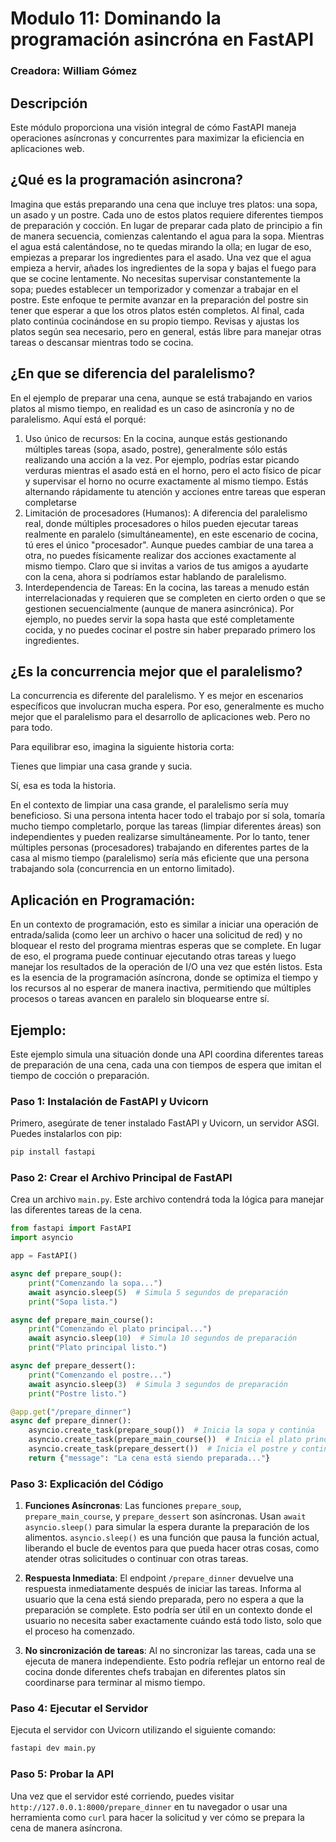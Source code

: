 # Modulo 11: Dominando la programación asincróna en FastAPI

### Creadora: William Gómez

## Descripción
Este módulo proporciona una visión integral de cómo FastAPI maneja operaciones asíncronas y concurrentes para maximizar la eficiencia en aplicaciones web. 

## ¿Qué es la programación asincrona?
Imagina que estás preparando una cena que incluye tres platos: una sopa, un asado y un postre. Cada uno de estos platos requiere diferentes tiempos de preparación y cocción. En lugar de preparar cada plato de principio a fin de manera secuencia, comienzas calentando el agua para la sopa. Mientras el agua está calentándose, no te quedas mirando la olla; en lugar de eso, empiezas a preparar los ingredientes para el asado. Una vez que el agua empieza a hervir, añades los ingredientes de la sopa y bajas el fuego para que se cocine lentamente. No necesitas supervisar constantemente la sopa; puedes establecer un temporizador y comenzar a trabajar en el postre. Este enfoque te permite avanzar en la preparación del postre sin tener que esperar a que los otros platos estén completos. Al final, cada plato continúa cocinándose en su propio tiempo. Revisas y ajustas los platos según sea necesario, pero en general, estás libre para manejar otras tareas o descansar mientras todo se cocina.

## ¿En que se diferencia del paralelismo?
En el ejemplo de preparar una cena, aunque se está trabajando en varios platos al mismo tiempo, en realidad es un caso de asincronía y no de paralelismo. Aquí está el porqué:
1. Uso único de recursos:
En la cocina, aunque estás gestionando múltiples tareas (sopa, asado, postre), generalmente sólo estás realizando una acción a la vez. Por ejemplo, podrías estar picando verduras mientras el asado está en el horno, pero el acto físico de picar y supervisar el horno no ocurre exactamente al mismo tiempo. Estás alternando rápidamente tu atención y acciones entre tareas que esperan completarse
2. Limitación de procesadores (Humanos):
A diferencia del paralelismo real, donde múltiples procesadores o hilos pueden ejecutar tareas realmente en paralelo (simultáneamente), en este escenario de cocina, tú eres el único "procesador". Aunque puedes cambiar de una tarea a otra, no puedes físicamente realizar dos acciones exactamente al mismo tiempo. Claro que si invitas a varios de tus amigos a ayudarte con la cena, ahora si podríamos estar hablando de paralelismo.
3. Interdependencia de Tareas:
En la cocina, las tareas a menudo están interrelacionadas y requieren que se completen en cierto orden o que se gestionen secuencialmente (aunque de manera asincrónica). Por ejemplo, no puedes servir la sopa hasta que esté completamente cocida, y no puedes cocinar el postre sin haber preparado primero los ingredientes.

## ¿Es la concurrencia mejor que el paralelismo?
La concurrencia es diferente del paralelismo. Y es mejor en escenarios específicos que involucran mucha espera. Por eso, generalmente es mucho mejor que el paralelismo para el desarrollo de aplicaciones web. Pero no para todo.

Para equilibrar eso, imagina la siguiente historia corta:

Tienes que limpiar una casa grande y sucia.

Sí, esa es toda la historia.

En el contexto de limpiar una casa grande, el paralelismo sería muy beneficioso. Si una persona intenta hacer todo el trabajo por sí sola, tomaría mucho tiempo completarlo, porque las tareas (limpiar diferentes áreas) son independientes y pueden realizarse simultáneamente. Por lo tanto, tener múltiples personas (procesadores) trabajando en diferentes partes de la casa al mismo tiempo (paralelismo) sería más eficiente que una persona trabajando sola (concurrencia en un entorno limitado).

## Aplicación en Programación:
En un contexto de programación, esto es similar a iniciar una operación de entrada/salida (como leer un archivo o hacer una solicitud de red) y no bloquear el resto del programa mientras esperas que se complete. En lugar de eso, el programa puede continuar ejecutando otras tareas y luego manejar los resultados de la operación de I/O una vez que estén listos. Esta es la esencia de la programación asíncrona, donde se optimiza el tiempo y los recursos al no esperar de manera inactiva, permitiendo que múltiples procesos o tareas avancen en paralelo sin bloquearse entre sí.

## Ejemplo:
Este ejemplo simula una situación donde una API coordina diferentes tareas de preparación de una cena, cada una con tiempos de espera que imitan el tiempo de cocción o preparación.

### Paso 1: Instalación de FastAPI y Uvicorn

Primero, asegúrate de tener instalado FastAPI y Uvicorn, un servidor ASGI. Puedes instalarlos con pip:

```bash
pip install fastapi
```

### Paso 2: Crear el Archivo Principal de FastAPI

Crea un archivo `main.py`. Este archivo contendrá toda la lógica para manejar las diferentes tareas de la cena.

```python
from fastapi import FastAPI
import asyncio

app = FastAPI()

async def prepare_soup():
    print("Comenzando la sopa...")
    await asyncio.sleep(5)  # Simula 5 segundos de preparación
    print("Sopa lista.")

async def prepare_main_course():
    print("Comenzando el plato principal...")
    await asyncio.sleep(10)  # Simula 10 segundos de preparación
    print("Plato principal listo.")

async def prepare_dessert():
    print("Comenzando el postre...")
    await asyncio.sleep(3)  # Simula 3 segundos de preparación
    print("Postre listo.")

@app.get("/prepare_dinner")
async def prepare_dinner():
    asyncio.create_task(prepare_soup())  # Inicia la sopa y continúa
    asyncio.create_task(prepare_main_course())  # Inicia el plato principal y continúa
    asyncio.create_task(prepare_dessert())  # Inicia el postre y continúa
    return {"message": "La cena está siendo preparada..."}
```

### Paso 3: Explicación del Código

1. **Funciones Asíncronas**: Las funciones `prepare_soup`, `prepare_main_course`, y `prepare_dessert` son asíncronas. Usan `await asyncio.sleep()` para simular la espera durante la preparación de los alimentos. `asyncio.sleep()` es una función que pausa la función actual, liberando el bucle de eventos para que pueda hacer otras cosas, como atender otras solicitudes o continuar con otras tareas.

2. **Respuesta Inmediata**: El endpoint `/prepare_dinner` devuelve una respuesta inmediatamente después de iniciar las tareas. Informa al usuario que la cena está siendo preparada, pero no espera a que la preparación se complete. Esto podría ser útil en un contexto donde el usuario no necesita saber exactamente cuándo está todo listo, solo que el proceso ha comenzado.

3. **No sincronización de tareas**: Al no sincronizar las tareas, cada una se ejecuta de manera independiente. Esto podría reflejar un entorno real de cocina donde diferentes chefs trabajan en diferentes platos sin coordinarse para terminar al mismo tiempo.

### Paso 4: Ejecutar el Servidor

Ejecuta el servidor con Uvicorn utilizando el siguiente comando:

```bash
fastapi dev main.py
```

### Paso 5: Probar la API

Una vez que el servidor esté corriendo, puedes visitar `http://127.0.0.1:8000/prepare_dinner` en tu navegador o usar una herramienta como `curl` para hacer la solicitud y ver cómo se prepara la cena de manera asíncrona.